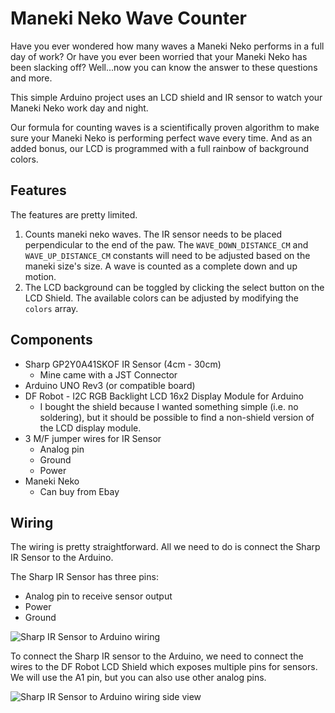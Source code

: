 # Maneki Neko Wave Counter

Have you ever wondered how many waves a Maneki Neko performs in a full day of work? Or have you ever been worried that your Maneki Neko has been slacking off? Well...now you can know the answer to these questions and more. 

This simple Arduino project uses an LCD shield and IR sensor to watch your Maneki Neko work day and night. 

Our formula for counting waves is a scientifically proven algorithm to make sure your Maneki Neko is performing perfect wave every time. And as an added bonus, our LCD is programmed with a full rainbow of background colors.

## Features

The features are pretty limited.

1. Counts maneki neko waves. The IR sensor needs to be placed perpendicular to the end
   of the paw. The `WAVE_DOWN_DISTANCE_CM` and `WAVE_UP_DISTANCE_CM` constants will need
   to be adjusted based on the maneki size's size. A wave is counted as a complete down
   and up motion.
2. The LCD background can be toggled by clicking the select button on the LCD Shield.
   The available colors can be adjusted by modifying the `colors` array.

## Components

- Sharp GP2Y0A41SKOF IR Sensor (4cm - 30cm)
  - Mine came with a JST Connector
-  Arduino UNO Rev3 (or compatible board)
-  DF Robot - I2C RGB Backlight LCD 16x2 Display Module for Arduino
   - I bought the shield because I wanted something simple (i.e. no soldering), but it
     should be possible to find a non-shield version of the LCD display module.
- 3 M/F jumper wires for IR Sensor
  - Analog pin
  - Ground
  - Power
- Maneki Neko
  - Can buy from Ebay

## Wiring 

The wiring is pretty straightforward. All we need to do is connect the Sharp IR Sensor
to the Arduino.

The Sharp IR Sensor has three pins:

- Analog pin to receive sensor output
- Power
- Ground

![Sharp IR Sensor to Arduino wiring](https://github.com/richard-to/maneki-neko-wave-counter/assets/539889/37e39d9c-4eee-410d-a40d-002e31134ceb)

To connect the Sharp IR sensor to the Arduino, we need to connect the wires to the DF
Robot LCD Shield which exposes multiple pins for sensors. We will use the A1 pin, but
you can also use other analog pins.

![Sharp IR Sensor to Arduino wiring side view](https://github.com/richard-to/maneki-neko-wave-counter/assets/539889/15167d48-0a6f-4b9b-aa8f-d4f0f6c2dc86)
